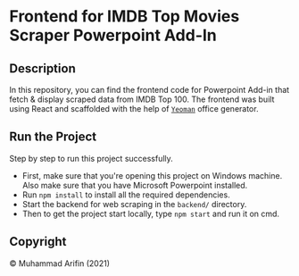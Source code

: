 # Frontend for IMDB Top Movies Scraper Powerpoint Add-In

## Description

In this repository, you can find the frontend code for Powerpoint Add-in that fetch & display scraped data from IMDB Top 100. The frontend was built using React and scaffolded with the help of [`Yeoman`](https://github.com/OfficeDev/generator-office/blob/master/readme.md) office generator.

## Run the Project

Step by step to run this project successfully.

- First, make sure that you're opening this project on Windows machine. Also make sure that you have Microsoft Powerpoint installed.
- Run `npm install` to install all the required dependencies.
- Start the backend for web scraping in the `backend/` directory.
- Then to get the project start locally, type `npm start` and run it on cmd.

## Copyright

&copy; Muhammad Arifin (2021)
